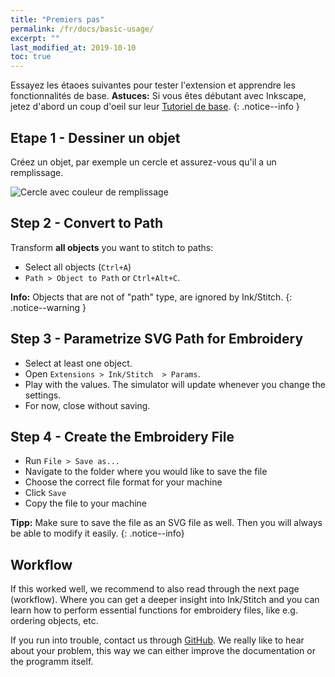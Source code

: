 ```yaml
---
title: "Premiers pas"
permalink: /fr/docs/basic-usage/
excerpt: ""
last_modified_at: 2019-10-10
toc: true
---
```

Essayez les étaoes suivantes pour tester l'extension et apprendre les fonctionnalités de base.
**Astuces:** Si vous êtes débutant avec Inkscape, jetez d'abord un coup d'oeil sur leur [Tutoriel de base](https://inkscape.org/fr/doc/tutorials/basic/tutorial-basic.html).
{: .notice--info }

## Etape 1 - Dessiner un objet

Créez un objet, par exemple un cercle et assurez-vous qu'il a un remplissage.

![Cercle avec couleur de remplissage](/assets/images/docs/en/basic-usage-circle-fill-color.png)

## Step 2 - Convert to Path

Transform **all objects** you want to stitch to paths:

* Select all objects (`Ctrl+A`)
* `Path > Object to Path` or `Ctrl+Alt+C`.

**Info:** Objects that are not of "path" type, are ignored by Ink/Stitch.
{: .notice--warning }

## Step 3 - Parametrize SVG Path for Embroidery

* Select at least one object.
* Open `Extensions > Ink/Stitch  > Params`.
* Play with the values. The simulator will update whenever you change the settings.
* For now, close without saving.

## Step 4 - Create the Embroidery File

* Run `File > Save as...`
* Navigate to the folder where you would like to save the file
* Choose the correct file format for your machine
* Click `Save`
* Copy the file to your machine

**Tipp:** Make sure to save the file as an SVG file as well. Then you will always be able to modify it easily.
{: .notice--info}

## Workflow

If this worked well, we recommend to also read through the next page (workflow). Where you can get a deeper insight into Ink/Stitch and you can learn how to perform essential functions for embroidery files, like e.g. ordering objects, etc.

If you run into trouble, contact us through [GitHub](https://github.com/inkstitch/inkstitch/issues/). We really like to hear about your problem, this way we can either improve the documentation or the programm itself.

